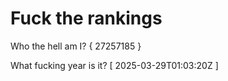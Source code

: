 # Fuck the rankings

Who the hell am I?
{ 27257185 }

What fucking year is it?
[ 2025-03-29T01:03:20Z ]
